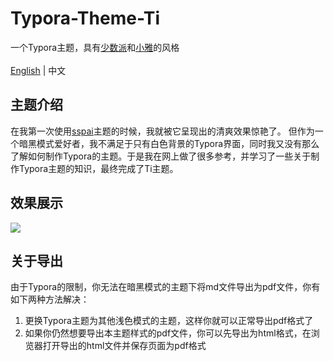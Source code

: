 # Typora-Theme-Ti
一个Typora主题，具有[少数派](https://sspai.com/)和[小雅](https://github.com/pyrrole-ach/typora-theme-xiaoya)的风格<br><br>
[English](https://github.com/sirosaqqara/Typora-Theme-Ti/blob/main/README.md) | 中文
## 主题介绍
在我第一次使用[sspai](https://sspai.com/)主题的时候，我就被它呈现出的清爽效果惊艳了。
但作为一个暗黑模式爱好者，我不满足于只有白色背景的Typora界面，同时我又没有那么了解如何制作Typora的主题。于是我在网上做了很多参考，并学习了一些关于制作Typora主题的知识，最终完成了Ti主题。
## 效果展示
![](https://cdn.jsdelivr.net/gh/sirosaqqara/picHosting/img/2022/04/06/191238.png)
## 关于导出
由于Typora的限制，你无法在暗黑模式的主题下将md文件导出为pdf文件，你有如下两种方法解决：
1. 更换Typora主题为其他浅色模式的主题，这样你就可以正常导出pdf格式了
2. 如果你仍然想要导出本主题样式的pdf文件，你可以先导出为html格式，在浏览器打开导出的html文件并保存页面为pdf格式
